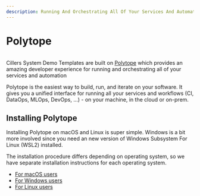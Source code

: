 ```yaml
---
description: Running And Orchestrating All Of Your Services And Automation
---
```


# Polytope

<figure><img src="../../.gitbook/assets/image (9).png" alt=""><figcaption></figcaption></figure>

Cillers System Demo Templates are built on [Polytope](https://www.polytope.com) which provides an amazing developer experience for running and orchestrating all of your services and automation

Polytope is the easiest way to build, run, and iterate on your software. It gives you a unified interface for running all your services and workflows (CI, DataOps, MLOps, DevOps, ...) - on your machine, in the cloud or on-prem.

## Installing Polytope&#x20;

Installing Polytope on macOS and Linux is super simple. Windows is a bit more involved since you need an new version of Windows Subsystem For Linux (WSL2) installed.&#x20;

The installation procedure differs depending on operating system, so we have separate installation instructions for each operating system.&#x20;

* [For macOS users](installation-for-macos-users.md)
* [For Windows users](installation-for-windows-users.md)
* [For Linux users](installation-for-linux-users.md)

